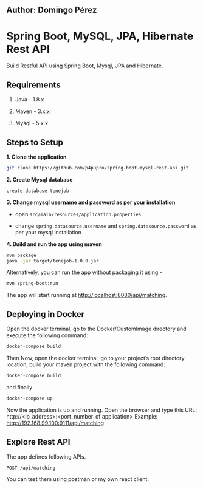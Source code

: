 ## Author: Domingo Pérez

# Spring Boot, MySQL, JPA, Hibernate Rest API 

Build Restful API using Spring Boot, Mysql, JPA and Hibernate.

## Requirements

1. Java - 1.8.x

2. Maven - 3.x.x

3. Mysql - 5.x.x

## Steps to Setup

**1. Clone the application**

```bash
git clone https://github.com/p4pupro/spring-boot-mysql-rest-api.git
```

**2. Create Mysql database**
```bash
create database tenejob
```

**3. Change mysql username and password as per your installation**

+ open `src/main/resources/application.properties`

+ change `spring.datasource.username` and `spring.datasource.password` as per your mysql installation

**4. Build and run the app using maven**

```bash
mvn package
java -jar target/tenejob-1.0.0.jar
```

Alternatively, you can run the app without packaging it using -

```bash
mvn spring-boot:run
```

The app will start running at <http://localhost:8080/api/matching>.


## Deploying in Docker
Open the docker terminal, go to the Docker/CustomImage directory and execute the following command:
```bash
docker-compose build
```

Then Now, open the docker terminal, go to your project’s root directory location, build your maven project with the following command:
```bash
docker-compose build
```
and finally
```bash
docker-compose up
```

Now the application is up and running. Open the browser and type this URL: http://<ip_address>:<port_number_of application>
Example: <http://192.168.99.100:9111/api/matching>

## Explore Rest API

The app defines following  APIs.

    POST /api/matching
    
You can test them using postman or my own react client.